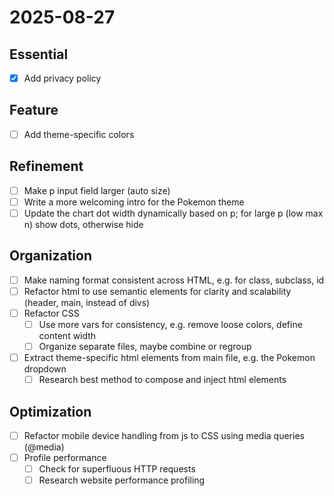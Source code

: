 # 2025-08-27

## Essential

- [x] Add privacy policy

## Feature

- [ ] Add theme-specific colors

## Refinement

- [ ] Make p input field larger (auto size)
- [ ] Write a more welcoming intro for the Pokemon theme
- [ ] Update the chart dot width dynamically based on p; for large p (low max n) show dots, otherwise hide

## Organization

- [ ] Make naming format consistent across HTML, e.g. for class, subclass, id
- [ ] Refactor html to use semantic elements for clarity and scalability (header, main, instead of divs)
- [ ] Refactor CSS
  - [ ] Use more vars for consistency, e.g. remove loose colors, define content width
  - [ ] Organize separate files, maybe combine or regroup
- [ ] Extract theme-specific html elements from main file, e.g. the Pokemon dropdown
  - [ ] Research best method to compose and inject html elements

## Optimization

- [ ] Refactor mobile device handling from js to CSS using media queries (@media)
- [ ] Profile performance
  - [ ] Check for superfluous HTTP requests
  - [ ] Research website performance profiling